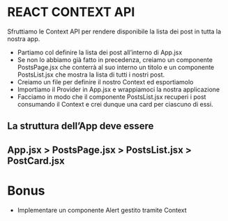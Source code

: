 # REACT CONTEXT API

Sfruttiamo le Context API per rendere disponibile la lista dei post in tutta la nostra app.

- Partiamo col definire la lista dei post all’interno di App.jsx
- Se non lo abbiamo già fatto in precedenza, creiamo un componente PostsPage.jsx che conterrà al suo interno un titolo e un componente PostsList.jsx che mostra la lista di tutti i nostri post.
- Creiamo un file per definire il nostro Context ed esportiamolo
- Importiamo il Provider in App.jsx e wrappiamoci la nostra applicazione
- Facciamo in modo che il componente PostsList.jsx recuperi i post consumando il Context e crei dunque una card per ciascuno di essi.

## La struttura dell’App deve essere

## App.jsx > PostsPage.jsx > PostsList.jsx > PostCard.jsx

# Bonus

- Implementare un componente Alert gestito tramite Context
